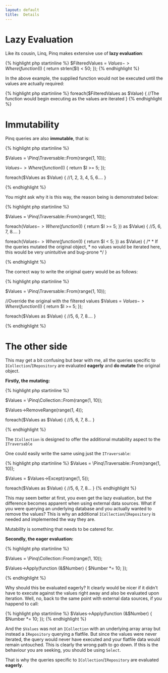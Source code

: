 ```yaml
---
layout: default
title:  Details
---
```


Lazy Evaluation 
==============

Like its cousin, Linq, Pinq makes extensive use of **lazy evaluation**:

{% highlight php startinline %}
$FilteredValues = $Values->Where(function ($I) { return strlen($I) < 50; });
{% endhighlight %}

In the above example, the supplied function would not be executed until the values are actually
required:

{% highlight php startinline %}
foreach($FilteredValues as $Value) {
    //The function would begin executing as the values are iterated
}
{% endhighlight %}

Immutability
============

Pinq queries are also **immutable**, that is:

{% highlight php startinline %}

$Values = \Pinq\Traversable::From(range(1, 10));

$Values->Where(function ($I) { return $I >= 5; });

foreach($Values as $Value) {
    //1, 2, 3, 4, 5, 6....
}

{% endhighlight %}

You might ask why it is this way, the reason being is demonstrated below:

{% highlight php startinline %}

$Values = \Pinq\Traversable::From(range(1, 10));


foreach($Values->Where(function ($I) { return $I >= 5; }) as $Value) {
    //5, 6, 7, 8....
}

foreach($Values->Where(function ($I) { return $I < 5; }) as $Value) {
    /* 
     * If the queries mutated the original object,
     * no values would be iterated here, this would be very unintuitive and bug-prone
     */
}

{% endhighlight %}

The correct way to write the original query would be as follows:

{% highlight php startinline %}

$Values = \Pinq\Traversable::From(range(1, 10));

//Override the original with the filtered values
$Values = $Values->Where(function ($I) { return $I >= 5; });

foreach($Values as $Value) {
    //5, 6, 7, 8....
}

{% endhighlight %}

The other side
==============

This may get a bit confusing but bear with me, all the queries specific to 
`ICollection`/`IRepository` are evaluated **eagerly** and **do mutate** the original object. 

**Firstly, the mutating:**

{% highlight php startinline %}

$Values = \Pinq\Collection::From(range(1, 10));

$Values->RemoveRange(range(1, 4));

foreach($Values as $Value) {
    //5, 6, 7, 8...
}

{% endhighlight %}

The `ICollection` is designed to offer the additional mutability aspect to the `ITraversable`

One could easily write the same using just the `ITraversable`:

{% highlight php startinline %}
$Values = \Pinq\Traversable::From(range(1, 10));

$Values = $Values->Except(range(1, 5));

foreach($Values as $Value) {
    //5, 6, 7, 8...
}
{% endhighlight %}

This may seem better at first, you even get the lazy evaluation,
but the difference becomes apparent when using external data sources.
What if you were querying an underlying database and you actually wanted
to remove the values? This is why an additional `ICollection`/`IRepository` 
is needed and implemented the way they are.

Mutability is something that needs to be catered for. 

**Secondly, the eager evaluation:**

{% highlight php startinline %}

$Values = \Pinq\Collection::From(range(1, 10));

$Values->Apply(function (&$Number) { $Number *= 10; });

{% endhighlight %}

Why should this be evaluated eagerly? It clearly would be nicer if it didn't 
have to execute against the values right away and also be evaluated upon iteration.
Well, no, back to the same point with external data sources, if you happend to call:

{% highlight php startinline %}
$Values->Apply(function (&$Number) { $Number *= 10; });
{% endhighlight %}

And the `$Values` was not an `ICollection` with an underlying array array but instead 
a `IRepository` querying a flatfile. But since the values were never iterated, the query
 would never have executed and your flatfile data would remain untouched. This is clearly 
the wrong path to go down. If this is the behaviour you are seeking, you should be using `Select`. 

That is why the queries specific to `ICollection`/`IRepository` are evaluated **eagerly**.